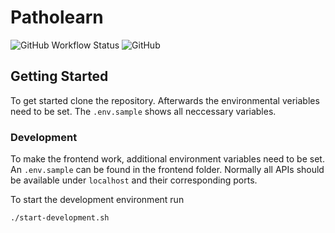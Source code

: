 # Patholearn

![GitHub Workflow Status](https://img.shields.io/github/workflow/status/JamesNeumann/learning-by-annotations/build-push) ![GitHub](https://img.shields.io/github/license/JamesNeumann/learning-by-annotations)

## Getting Started

To get started clone the repository. Afterwards the environmental veriables need to be set. The `.env.sample` shows all neccessary variables.

### Development

To make the frontend work, additional environment variables need to be set. An `.env.sample` can be found in the frontend folder. Normally all APIs should be available under `localhost` and their corresponding ports.

To start the development environment run

```bash
./start-development.sh
```
